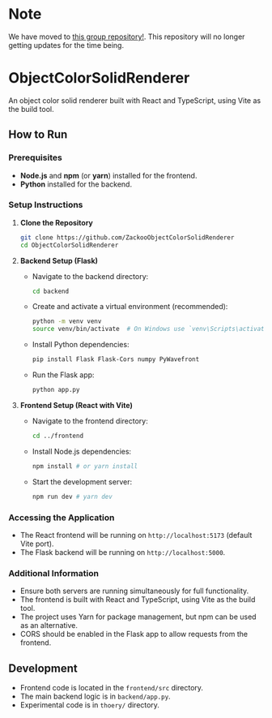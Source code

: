 # Note
We have moved to [this group repository!](https://github.com/Object-Color-Solid-Render). This repository will no longer getting updates for the time being.

# ObjectColorSolidRenderer

An object color solid renderer built with React and TypeScript, using Vite as the build tool.

## How to Run

### Prerequisites
- **Node.js** and **npm** (or **yarn**) installed for the frontend.
- **Python** installed for the backend.

### Setup Instructions

1. **Clone the Repository**
   ```bash
   git clone https://github.com/ZackooObjectColorSolidRenderer
   cd ObjectColorSolidRenderer
   ```

2. **Backend Setup (Flask)**
   - Navigate to the backend directory:
     ```bash
     cd backend
     ```
   - Create and activate a virtual environment (recommended):
     ```bash
     python -m venv venv
     source venv/bin/activate  # On Windows use `venv\Scripts\activate`
     ```
   - Install Python dependencies:
     ```bash
     pip install Flask Flask-Cors numpy PyWavefront
     ```
   - Run the Flask app:
     ```bash
     python app.py
     ```

3. **Frontend Setup (React with Vite)**
   - Navigate to the frontend directory:
     ```bash
     cd ../frontend
     ```
   - Install Node.js dependencies:
     ```bash
     npm install # or yarn install
     ```
   - Start the development server:
     ```bash
     npm run dev # yarn dev
     ```

### Accessing the Application
- The React frontend will be running on `http://localhost:5173` (default Vite port).
- The Flask backend will be running on `http://localhost:5000`.

### Additional Information
- Ensure both servers are running simultaneously for full functionality.
- The frontend is built with React and TypeScript, using Vite as the build tool.
- The project uses Yarn for package management, but npm can be used as an alternative.
- CORS should be enabled in the Flask app to allow requests from the frontend.

## Development
- Frontend code is located in the `frontend/src` directory.
- The main backend logic is in `backend/app.py`.
- Experimental code is in `thoery/` directory.
